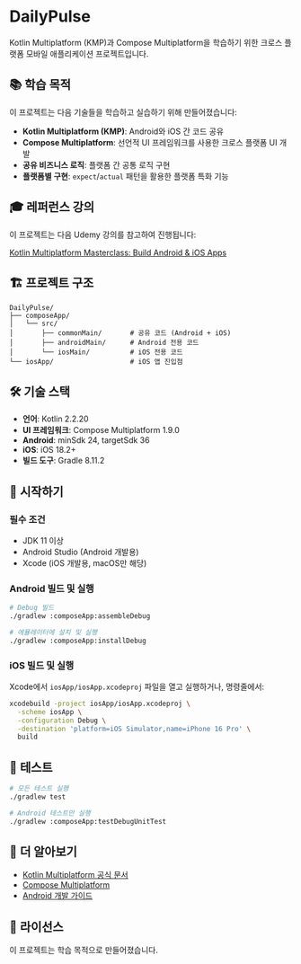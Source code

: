 # DailyPulse

Kotlin Multiplatform (KMP)과 Compose Multiplatform을 학습하기 위한 크로스 플랫폼 모바일 애플리케이션 프로젝트입니다.

## 📚 학습 목적

이 프로젝트는 다음 기술들을 학습하고 실습하기 위해 만들어졌습니다:

- **Kotlin Multiplatform (KMP)**: Android와 iOS 간 코드 공유
- **Compose Multiplatform**: 선언적 UI 프레임워크를 사용한 크로스 플랫폼 UI 개발
- **공유 비즈니스 로직**: 플랫폼 간 공통 로직 구현
- **플랫폼별 구현**: `expect`/`actual` 패턴을 활용한 플랫폼 특화 기능

## 🎓 레퍼런스 강의

이 프로젝트는 다음 Udemy 강의를 참고하여 진행됩니다:

[Kotlin Multiplatform Masterclass: Build Android & iOS Apps](https://www.udemy.com/course/kotlin-multiplatform-masterclass)

## 🏗️ 프로젝트 구조

```
DailyPulse/
├── composeApp/
│   └── src/
│       ├── commonMain/       # 공유 코드 (Android + iOS)
│       ├── androidMain/      # Android 전용 코드
│       └── iosMain/          # iOS 전용 코드
└── iosApp/                   # iOS 앱 진입점
```

## 🛠️ 기술 스택

- **언어**: Kotlin 2.2.20
- **UI 프레임워크**: Compose Multiplatform 1.9.0
- **Android**: minSdk 24, targetSdk 36
- **iOS**: iOS 18.2+
- **빌드 도구**: Gradle 8.11.2

## 🚀 시작하기

### 필수 조건

- JDK 11 이상
- Android Studio (Android 개발용)
- Xcode (iOS 개발용, macOS만 해당)

### Android 빌드 및 실행

```bash
# Debug 빌드
./gradlew :composeApp:assembleDebug

# 에뮬레이터에 설치 및 실행
./gradlew :composeApp:installDebug
```

### iOS 빌드 및 실행

Xcode에서 `iosApp/iosApp.xcodeproj` 파일을 열고 실행하거나, 명령줄에서:

```bash
xcodebuild -project iosApp/iosApp.xcodeproj \
  -scheme iosApp \
  -configuration Debug \
  -destination 'platform=iOS Simulator,name=iPhone 16 Pro' \
  build
```

## 🧪 테스트

```bash
# 모든 테스트 실행
./gradlew test

# Android 테스트만 실행
./gradlew :composeApp:testDebugUnitTest
```

## 📖 더 알아보기

- [Kotlin Multiplatform 공식 문서](https://www.jetbrains.com/help/kotlin-multiplatform-dev/get-started.html)
- [Compose Multiplatform](https://www.jetbrains.com/lp/compose-multiplatform/)
- [Android 개발 가이드](https://developer.android.com/kotlin)

## 📝 라이선스

이 프로젝트는 학습 목적으로 만들어졌습니다.